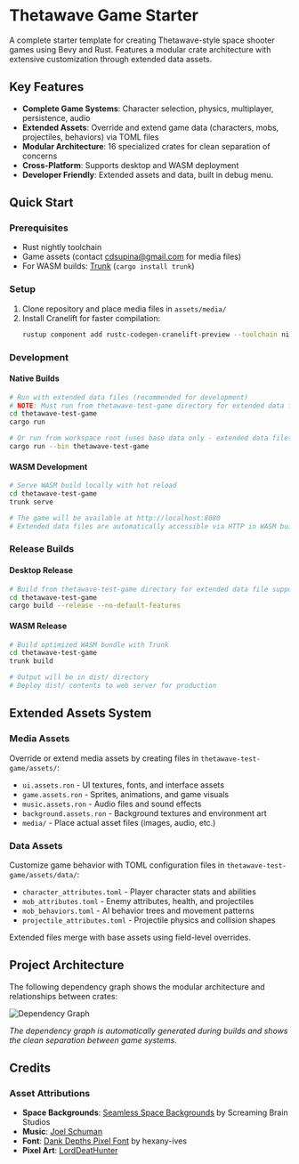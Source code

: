 # Thetawave Game Starter

A complete starter template for creating Thetawave-style space shooter games using Bevy and Rust. Features a modular crate architecture with extensive customization through extended data assets.

## Key Features
- **Complete Game Systems**: Character selection, physics, multiplayer, persistence, audio
- **Extended Assets**: Override and extend game data (characters, mobs, projectiles, behaviors) via TOML files
- **Modular Architecture**: 16 specialized crates for clean separation of concerns
- **Cross-Platform**: Supports desktop and WASM deployment
- **Developer Friendly**: Extended assets and data, built in debug menu.

## Quick Start

### Prerequisites
- Rust nightly toolchain
- Game assets (contact cdsupina@gmail.com for media files)
- For WASM builds: [Trunk](https://trunkrs.dev/) (`cargo install trunk`)

### Setup
1. Clone repository and place media files in `assets/media/`
2. Install Cranelift for faster compilation:
   ```bash
   rustup component add rustc-codegen-cranelift-preview --toolchain nightly
   ```

### Development

#### Native Builds
```bash
# Run with extended data files (recommended for development)
# NOTE: Must run from thetawave-test-game directory for extended data files to work
cd thetawave-test-game
cargo run

# Or run from workspace root (uses base data only - extended data files won't load)
cargo run --bin thetawave-test-game
```

#### WASM Development
```bash
# Serve WASM build locally with hot reload
cd thetawave-test-game
trunk serve

# The game will be available at http://localhost:8080
# Extended data files are automatically accessible via HTTP in WASM builds
```

### Release Builds

#### Desktop Release
```bash
# Build from thetawave-test-game directory for extended data file support
cd thetawave-test-game
cargo build --release --no-default-features
```

#### WASM Release
```bash
# Build optimized WASM bundle with Trunk
cd thetawave-test-game
trunk build

# Output will be in dist/ directory
# Deploy dist/ contents to web server for production
```

## Extended Assets System

### Media Assets
Override or extend media assets by creating files in `thetawave-test-game/assets/`:
- `ui.assets.ron` - UI textures, fonts, and interface assets
- `game.assets.ron` - Sprites, animations, and game visuals
- `music.assets.ron` - Audio files and sound effects
- `background.assets.ron` - Background textures and environment art
- `media/` - Place actual asset files (images, audio, etc.)

### Data Assets
Customize game behavior with TOML configuration files in `thetawave-test-game/assets/data/`:
- `character_attributes.toml` - Player character stats and abilities
- `mob_attributes.toml` - Enemy attributes, health, and projectiles
- `mob_behaviors.toml` - AI behavior trees and movement patterns
- `projectile_attributes.toml` - Projectile physics and collision shapes

Extended files merge with base assets using field-level overrides.

## Project Architecture

The following dependency graph shows the modular architecture and relationships between crates:

![Dependency Graph](dependency-graph.png)

*The dependency graph is automatically generated during builds and shows the clean separation between game systems.*

## Credits

### Asset Attributions
- **Space Backgrounds**: [Seamless Space Backgrounds](https://screamingbrainstudios.itch.io/seamless-space-backgrounds) by Screaming Brain Studios
- **Music**: [Joel Schuman](https://joelhasa.site/)
- **Font**: [Dank Depths Pixel Font](https://hexany-ives.itch.io/dank-depths-pixel-font) by hexany-ives
- **Pixel Art**: [LordDeatHunter](https://github.com/LordDeatHunter)
